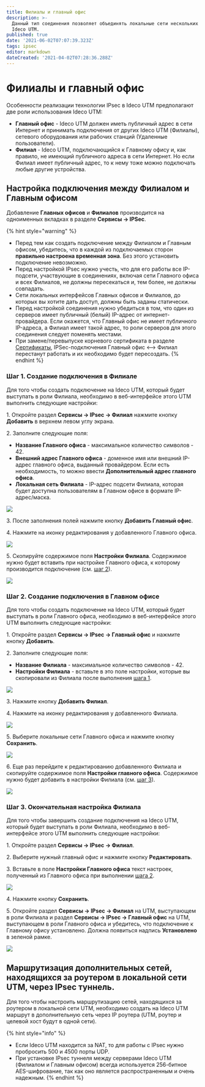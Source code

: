 ```yaml
---
title: Филиалы и главный офис
description: >-
  Данный тип соединения позволяет объединять локальные сети нескольких серверов
  Ideco UTM.
published: true
date: '2021-06-02T07:07:39.323Z'
tags: ipsec
editor: markdown
dateCreated: '2021-04-02T07:28:36.288Z'
---
```


# Филиалы и главный офис

Особенности реализации технологии IPsec в Ideco UTM предполагают две роли использования Ideco UTM:

* **Главный офис** - Ideco UTM должен иметь публичный адрес в сети Интернет и принимать подключения от других Ideco UTM (Филиалы), сетевого оборудования или рабочих станций (Удаленные пользователи).
* **Филиал** - Ideco UTM, подключающийся к Главному офису и, как правило, не имеющий публичного адреса в сети Интернет. Но если Филиал имеет публичный адрес, то к нему тоже можно подключать любые другие устройства.

## Настройка подключения между Филиалом и Главным офисом

Добавление **Главных офисов** и **Филиалов** производится на одноименных вкладках в разделе **Сервисы -> IPSec**.

{% hint style="warning" %}
* Перед тем как создать подключение между Филиалом и Главным офисом, убедитесь, что в каждой из подключаемых сторон **правильно настроена временная зона**. Без этого установить подключение невозможно.
* Перед настройкой IPsec нужно учесть, что для его работы все IP-подсети, участвующие в соединениях, включая сети Главного офиса и всех Филиалов, не должны пересекаться и, тем более, не должны совпадать.
* Сети локальных интерфейсов Главных офисов и Филиалов, до которых вы хотите дать доступ, должны быть заданы статически.
* Перед настройкой соединения нужно убедиться в том, что один из серверов имеет публичный (белый) IP-адрес от интернет-провайдера. Если окажется, что Главный офис не имеет публичного IP-адреса, а Филиал имеет такой адрес, то роли серверов для этого соединения следует поменять местами.
* При замене/перевыпуске корневого сертификата в разделе [Сертификаты](../certificates/README.md), IPSec-подключения Главный офис <–> Филиал перестанут работать и их необходимо будет пересоздать.
{% endhint %}

### Шаг 1. Создание подключения в Филиале

Для того чтобы создать подключение на Ideco UTM, который будет выступать в роли Филиала, необходимо в веб-интерфейсе этого UTM выполнить следующие настройки:

1\. Откройте раздел **Сервисы -> IPsec -> Филиал** нажмите кнопку **Добавить** в верхнем левом углу экрана.

2\. Заполните следующие поля:

* **Название Главного офиса** - максимальное количество символов - 42.
* **Внешний адрес Главного офиса** - доменное имя или внешний IP-адрес главного офиса, выданный провайдером. Если есть необходимость, то можно ввести **Дополнительный адрес главного офиса**.
*  **Локальная сеть Филиала** - IP-адрес подсети Филиала, которая будет доступна пользователям в Главном офисе в формате IP-адрес/маска.

![](/.gitbook/assets/ipsec-step1.png)

3\. После заполнения полей нажмите кнопку **Добавить Главный офис**.

4\. Нажмите на иконку редактирования у добавленного Главного офиса.

![](/.gitbook/assets/ipsec-step2.png)

5\. Скопируйте содержимое поля **Настройки Филиала**. Содержимое нужно будет вставить при настройке Главного офиса, к которому производится подключение (см. [шаг 2](branch-office-and-main-office.md#shag-2-sozdanie-podklyucheniya-v-glavnom-ofise)).

![](/.gitbook/assets/ipsec-step3.png)

### Шаг 2. Создание подключения в Главном офисе

Для того чтобы создать подключение на Ideco UTM, который будет выступать в роли Главного офиса, необходимо в веб-интерфейсе этого UTM выполнить следующие настройки:

1\. Откройте раздел **Сервисы -> IPsec -> Главный офис** и нажмите кнопку **Добавить**.

2\. Заполните следующие поля:

* **Название Филиала** - максимальное количество символов - 42.
* **Настройки Филиала** - вставьте в это поле настройки, которые вы скопировали из Филиала после выполнения [шага 1](branch-office-and-main-office.md#shag-1.-sozdanie-podklyucheniya-v-filiale).

![](/.gitbook/assets/ipsec-step4.png)

3\. Нажмите кнопку **Добавить Филиал**.

4\. Нажмите на иконку редактирования у добавленного Филиала.

![](/.gitbook/assets/ipsec-step5.png)

5\. Выберите локальные сети Главного офиса и нажмите кнопку **Сохранить**.

![](/.gitbook/assets/ipsec-step6.png)

6\. Еще раз перейдите к редактированию добавленного Филиала и скопируйте содержимое поля **Настройки главного офиса**. Содержимое нужно будет добавить в настройки Филиала (см. [шаг 3](branch-office-and-main-office.md#shag-3.-okonchatelnaya-nastroika-filiala)).

![](/.gitbook/assets/ipsec-step7.png)

### Шаг 3. Окончательная настройка Филиала

Для того чтобы завершить создание подключения на Ideco UTM, который будет выступать в роли Филиала, необходимо в веб-интерфейсе этого UTM выполнить следующие настройки:

1\. Откройте раздел **Сервисы -> IPsec -> Филиал**.

2\. Выберите нужный главный офис и нажмите кнопку **Редактировать**.

3\. Вставьте в поле **Настройки Главного офиса** текст настроек, полученный из Главного офиса при выполнении [шага 2](branch-office-and-main-office.md#shag-2.-sozdanie-podklyucheniya-v-glavnom-ofise).

![](/.gitbook/assets/ipsec-step8.png)

4\. Нажмите кнопку **Сохранить**.

5\. Откройте раздел **Сервисы -> IPsec -> Филиал** на UTM, выступающем в роли Филиала и раздел **Сервисы -> IPsec -> Главный офис** на UTM, выступающем в роли Главного офиса и убедитесь, что подключение к Главному офису установлено. Должна появиться надпись **Установлено** в зеленой рамке.

![](/.gitbook/assets/ipsec-step9.png)

## Маршрутизация дополнительных сетей, находящихся за роутером в локальной сети UTM, через IPsec туннель.

Для того чтобы настроить маршрутизацию сетей, находящихся за роутером в локальной сети UTM, необходимо создать на Ideco UTM маршрут в дополнительную сеть через IP роутера (UTM, роутер и целевой хост будут в одной сети). 

{% hint style="info" %}
* Если Ideco UTM находится за NAT, то для работы с IPsec нужно пробросить 500 и 4500 порты UDP.
* При установке IPsec туннеля между серверами Ideco UTM (Филиалом и Главным офисом) всегда используется 256-битное AES-шифрование, так как оно является распространенным и очень надежным.
{% endhint %}
